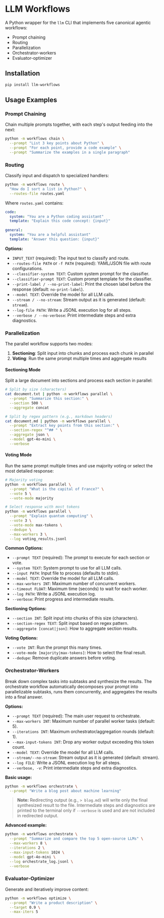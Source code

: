 # LLM Workflows

A Python wrapper for the `llm` CLI that implements five canonical agentic workflows:
- Prompt chaining
- Routing
- Parallelization
- Orchestrator-workers
- Evaluator-optimizer

## Installation

```bash
pip install llm-workflows
```

## Usage Examples

### Prompt Chaining

Chain multiple prompts together, with each step's output feeding into the next:

```bash
python -m workflows chain \
  --prompt "List 3 key points about Python" \
  --prompt "For each point, provide a code example" \
  --prompt "Summarize the examples in a single paragraph"
```

### Routing

Classify input and dispatch to specialized handlers:

```bash
python -m workflows route \
  "How do I sort a list in Python?" \
  --routes-file routes.yaml
```

Where `routes.yaml` contains:
```yaml
code:
  system: "You are a Python coding assistant"
  template: "Explain this code concept: {input}"
  
general:
  system: "You are a helpful assistant"
  template: "Answer this question: {input}"
```

**Options:**
- `INPUT_TEXT` (required): The input text to classify and route.
- `--routes-file PATH` or `-f PATH` (required): YAML/JSON file with route configurations.
- `--classifier-system TEXT`: Custom system prompt for the classifier.
- `--classifier-prompt TEXT`: Custom prompt template for the classifier.
- `--print-label / --no-print-label`: Print the chosen label before the response (default: `no-print-label`).
- `--model TEXT`: Override the model for all LLM calls.
- `--stream / --no-stream`: Stream output as it is generated (default: `stream`).
- `--log-file PATH`: Write a JSONL execution log for all steps.
- `--verbose / --no-verbose`: Print intermediate steps and extra diagnostics.

### Parallelization

The parallel workflow supports two modes:
1. **Sectioning**: Split input into chunks and process each chunk in parallel
2. **Voting**: Run the same prompt multiple times and aggregate results

#### Sectioning Mode

Split a large document into sections and process each section in parallel:

```bash
# Split by size (characters)
cat document.txt | python -m workflows parallel \
  --prompt "Summarize this section:" \
  --section 500 \
  --aggregate concat

# Split by regex pattern (e.g., markdown headers)
cat document.md | python -m workflows parallel \
  --prompt "Extract key points from this section:" \
  --section-regex "^## " \
  --aggregate json \
  --model gpt-4o-mini \
  --verbose
```

#### Voting Mode

Run the same prompt multiple times and use majority voting or select the most detailed response:

```bash
# Majority voting
python -m workflows parallel \
  --prompt "What is the capital of France?" \
  --vote 5 \
  --vote-mode majority

# Select response with most tokens
python -m workflows parallel \
  --prompt "Explain quantum computing" \
  --vote 3 \
  --vote-mode max-tokens \
  --dedupe \
  --max-workers 3 \
  --log voting_results.jsonl
```

**Common Options:**
- `--prompt TEXT` (required): The prompt to execute for each section or vote.
- `--system TEXT`: System prompt to use for all LLM calls.
- `--input PATH`: Input file to process (defaults to stdin).
- `--model TEXT`: Override the model for all LLM calls.
- `--max-workers INT`: Maximum number of concurrent workers.
- `--timeout FLOAT`: Maximum time (seconds) to wait for each worker.
- `--log PATH`: Write a JSONL execution log.
- `--verbose`: Print progress and intermediate results.

**Sectioning Options:**
- `--section INT`: Split input into chunks of this size (characters).
- `--section-regex TEXT`: Split input based on regex pattern.
- `--aggregate [concat|json]`: How to aggregate section results.

**Voting Options:**
- `--vote INT`: Run the prompt this many times.
- `--vote-mode [majority|max-tokens]`: How to select the final result.
- `--dedupe`: Remove duplicate answers before voting.

### Orchestrator-Workers

Break down complex tasks into subtasks and synthesize the results. The orchestrate workflow automatically decomposes your prompt into parallelizable subtasks, runs them concurrently, and aggregates the results into a final answer.

**Options:**
- `--prompt TEXT` (required): The main user request to orchestrate.
- `--max-workers INT`: Maximum number of parallel worker tasks (default: 5).
- `--iterations INT`: Maximum orchestrator/aggregation rounds (default: 1).
- `--max-input-tokens INT`: Drop any worker output exceeding this token count.
- `--model TEXT`: Override the model for all LLM calls.
- `--stream/--no-stream`: Stream output as it is generated (default: stream).
- `--log FILE`: Write a JSONL execution log for all steps.
- `--verbose, -v`: Print intermediate steps and extra diagnostics.

**Basic usage:**
```bash
python -m workflows orchestrate \
  --prompt "Write a blog post about machine learning"
```

> **Note:** Redirecting output (e.g., `> blog.md`) will write only the final synthesized result to the file. Intermediate steps and diagnostics are printed to the terminal only if `--verbose` is used and are not included in redirected output.

**Advanced example:**
```bash
python -m workflows orchestrate \
  --prompt "Summarize and compare the top 5 open-source LLMs" \
  --max-workers 8 \
  --iterations 2 \
  --max-input-tokens 1024 \
  --model gpt-4o-mini \
  --log orchestrate_log.jsonl \
  --verbose
```

### Evaluator-Optimizer

Generate and iteratively improve content:

```bash
python -m workflows optimize \
  --prompt "Write a product description" \
  --target 0.9 \
  --max-iters 5
```